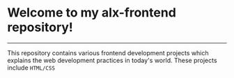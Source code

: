 # Welcome to my alx-frontend repository!
-------------
This repository contains various frontend development projects 
which explains the  web development practices in today's world.
These projects include `HTML/CSS`
